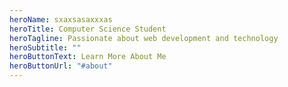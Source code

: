 ```yaml
---
heroName: sxaxsasaxxxas
heroTitle: Computer Science Student
heroTagline: Passionate about web development and technology
heroSubtitle: ""
heroButtonText: Learn More About Me
heroButtonUrl: "#about"
---
```

